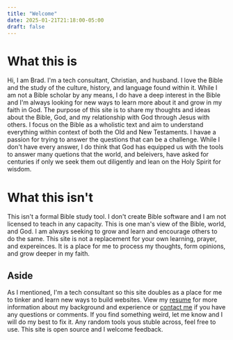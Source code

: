 ```yaml
---
title: "Welcome"
date: 2025-01-21T21:18:00-05:00
draft: false
---
```


# What this is

Hi, I am Brad. I'm a tech consultant, Christian, and husband. I love the Bible and the study of the culture, history, and language found within it. While I am not a Bible scholar by any means, I do have a deep interest in the Bible and I'm always looking for new ways to learn more about it and grow in my faith in God. The purpose of this site is to share my thoughts and ideas about the Bible, God, and my relationship with God through Jesus with others. I focus on the Bible as a wholistic text and aim to understand everything within context of both the Old and New Testaments. I havae a passion for trying to answer the questions that can be a challenge. While I don't have every answer, I do think that God has equipped us with the tools to answer many quetions that the world, and beleivers, have asked for centuries if only we seek them out diligently and lean on the Holy Spirit for wisdom.

# What this isn't

This isn't a formal Bible study tool. I don't create Bible software and I am not licensed to teach in any capacity. This is one man's view of the Bible, world, and God. I am always seeking to grow and learn and encourage others to do the same. This site is not a replacement for your own learning, prayer, and expereinces. It is a place for me to process my thoughts, form opinions, and grow deeper in my faith.

## Aside

As I mentioned, I'm a tech consultant so this site doubles as a place for me to tinker and learn new ways to build websites. View my [resume](/resume) for more information about my background and experience or [contact me](/contact) if you have any questions or comments. If you find something weird, let me know and I will do my best to fix it. Any random tools yous stuble across, feel free to use. This site is open source and I welcome feedback.
